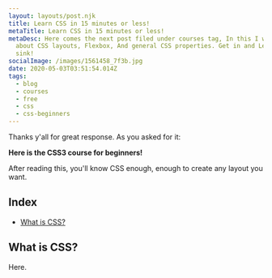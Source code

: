 ```yaml
---
layout: layouts/post.njk
title: Learn CSS in 15 minutes or less!
metaTitle: Learn CSS in 15 minutes or less!
metaDesc: Here comes the next post filed under courses tag, In this I write
  about CSS layouts, Flexbox, And general CSS properties. Get in and Let it
  sink!
socialImage: /images/1561458_7f3b.jpg
date: 2020-05-03T03:51:54.014Z
tags:
  - blog
  - courses
  - free
  - css
  - css-beginners
---
```

Thanks y'all for great response. As you asked for it:

**Here is the CSS3 course for beginners!**

After reading this, you'll know CSS enough, enough to create any layout you want.

## Index

* [What is CSS?](/#heading-what-is-css?)



## What is CSS?

Here.